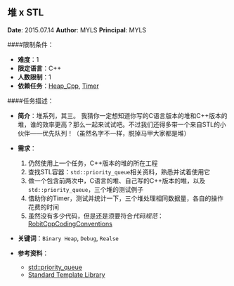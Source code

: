 堆 x STL
---

**Date**: 2015.07.14
**Author**: MYLS
**Principal**: MYLS

####限制条件：

 - **难度**：1
 - **限定语言**：C++
 - **人数限制**：1
 - **依赖任务**：[Heap_Cpp](Heap_Cpp.md), [Timer](Timer.md)

####任务描述：

 - **简介**：堆系列，其三。
我猜你一定想知道你写的C语言版本的堆和C++版本的堆，谁的效率更高？那么一起来试试吧。不过我们还得多带一个来自STL的小伙伴——优先队列！（虽然名字不一样，脱掉马甲大家都是堆）

 - **需求**：
    1. 仍然使用上一个任务，C++版本的堆的所在工程
    2. 查找STL容器：`std::priority_queue`相关资料，熟悉并试着使用它
    3. 做一个包含前两次中，C语言的堆、自己写的C++版本的堆，以及`std::priority_queue`，三个堆的测试例子
    4. 借助你的Timer，测试并统计一下，三个堆处理相同数据量，各自的操作花费的时间
    5. 虽然没有多少代码，但是还是须要符合*代码规范*：[RobitCppCodingConventions](ref/RobitCppCodingConventions.md)

 - **关键词**：`Binary Heap`, `Debug`, `Realse`
 - **参考资料**：
 	- [std::priority_queue](http://www.cplusplus.com/reference/queue/priority_queue/)
 	- [Standard Template Library](https://en.wikipedia.org/wiki/Standard_Template_Library)
